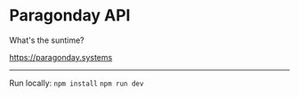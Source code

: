# Paragonday API
What's the suntime?

https://paragonday.systems


---

Run locally:
`npm install`
`npm run dev`
